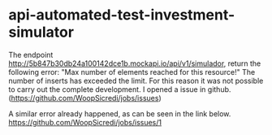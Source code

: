 # api-automated-test-investment-simulator

The endpoint http://5b847b30db24a100142dce1b.mockapi.io/api/v1/simulador, return the following error: "Max number of elements reached for this resource!"
The number of inserts has exceeded the limit. For this reason it was not possible to carry out the complete development.
I opened a issue in github. (https://github.com/WoopSicredi/jobs/issues)

A similar error already happened, as can be seen in the link below.
https://github.com/WoopSicredi/jobs/issues/1
